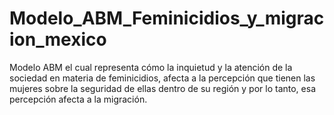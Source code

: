 # Modelo_ABM_Feminicidios_y_migracion_mexico
Modelo ABM el cual representa cómo la inquietud y la atención de la sociedad en materia de feminicidios, afecta a la percepción que tienen las mujeres sobre la seguridad de ellas dentro de su región y por lo tanto, esa percepción afecta a la migración.
